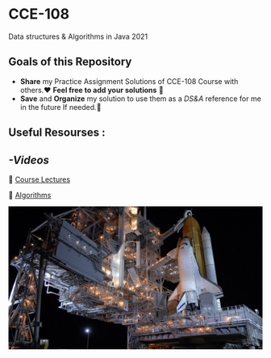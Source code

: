 # CCE-108
Data structures &amp; Algorithms in Java 2021


## Goals of this Repository
- **Share** my Practice Assignment Solutions of CCE-108 Course with others.:hearts: **Feel free to add your solutions** :balloon:
- **Save** and **Organize** my solution to use them as a *DS&A* reference for me in the future If needed.:cherry_blossom:



## Useful Resourses :

## *-Videos*


:satellite: [Course Lectures](https://youtube.com/playlist?list=PLxSWBPCr-OIfMb7v6RrrbxOZpBAais7aX)


:satellite: [Algorithms](https://youtube.com/playlist?list=PL6KMWPQP_DM8t5pQmuLlarpmVc47DVXWd)


![](pics/spaceship.jpg)





<!--

Comment

-->

